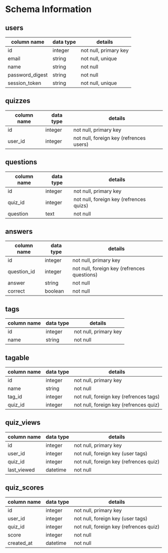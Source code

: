# Schema Information

## users
column name     | data type | details
----------------|-----------|-------------
id              | integer   | not null, primary key
email           | string    | not null, unique
name            | string    | not null
password_digest | string    | not null
session_token   | string    | not null, unique


## quizzes
column name     | data type | details
----------------|-----------|-------------
id              | integer   | not null, primary key
user_id         | integer   | not null, foreign key (refrences users)


## questions
column name     | data type | details
----------------|-----------|-------------
id              | integer   | not null, primary key
quiz_id         | integer   | not null, foreign key (refrences quizs)
question        | text      | not null


## answers
column name     | data type | details
----------------|-----------|-------------
id              | integer   | not null, primary key
question_id     | integer   | not null, foreign key (refrences questions)
answer          | string    | not null
correct         | boolean   | not null


## tags
column name     | data type | details
----------------|-----------|-------------
id              | integer   | not null, primary key
name            | string    | not null


## tagable
column name     | data type | details
----------------|-----------|-------------
id              | integer   | not null, primary key
name            | string    | not null
tag_id          | integer   | not null, foreign key (refrences tags)
quiz_id         | integer   | not null, foreign key (refrences quiz)


## quiz_views
column name     | data type | details
----------------|-----------|-------------
id              | integer   | not null, primary key
user_id         | integer   | not null, foreign key (user tags)
quiz_id         | integer   | not null, foreign key (refrences quiz)
last_viewed     | datetime  | not null



## quiz_scores
column name     | data type | details
----------------|-----------|--------------
id              | integer   | not null, primary key
user_id         | integer   | not null, foreign key (user tags)
quiz_id         | integer   | not null, foreign key (refrences quiz)
score           | integer   | not null
created_at      | datetime  | not null

